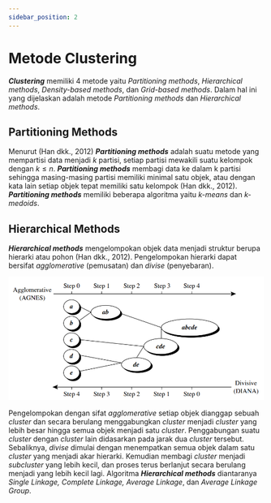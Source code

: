 ```yaml
---
sidebar_position: 2
---
```


# Metode Clustering

***Clustering*** memiliki 4 metode yaitu *Partitioning methods*, *Hierarchical methods*, *Density-based methods*, dan *Grid-based methods*. Dalam hal ini yang dijelaskan adalah metode *Partitioning methods* dan *Hierarchical methods*.

## Partitioning Methods
Menurut (Han dkk., 2012) ***Partitioning methods*** adalah suatu metode yang mempartisi data menjadi $k$ partisi, setiap partisi mewakili suatu kelompok dengan $k \leq n$. ***Partitioning methods*** membagi data ke dalam k partisi sehingga masing-masing partisi memiliki minimal satu objek, atau dengan kata lain setiap objek tepat memiliki satu kelompok (Han dkk., 2012).  ***Partitioning methods*** memiliki beberapa algoritma yaitu *k-means* dan *k-medoids*.

## Hierarchical Methods
***Hierarchical methods*** mengelompokan objek data menjadi struktur berupa hierarki atau pohon (Han dkk., 2012). Pengelompokan hierarki dapat bersifat *agglomerative* (pemusatan) dan *divise* (penyebaran).

![hierarchical](../../static/img/hierarchical.png)

Pengelompokan dengan sifat *agglomerative* setiap objek dianggap sebuah *cluster* dan secara berulang menggabungkan *cluster* menjadi *cluster* yang lebih besar hingga semua objek menjadi satu *cluster*. Penggabungan suatu *cluster* dengan *cluster* lain didasarkan pada jarak dua *cluster* tersebut. Sebaliknya, *divise* dimulai dengan menempatkan semua objek dalam satu *cluster* yang menjadi akar hierarki. Kemudian membagi *cluster* menjadi *subcluster* yang lebih kecil, dan proses terus berlanjut secara berulang menjadi yang lebih kecil lagi. Algoritma ***Hierarchical methods*** diantaranya *Single Linkage, Complete Linkage, Average Linkage*, dan *Average Linkage Group*.